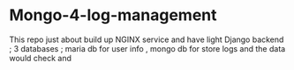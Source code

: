 # Mongo-4-log-management
This repo just about build up NGINX service  and have light Django backend ; 3 databases ; maria db for user info , mongo db for store logs and the data would check and 
